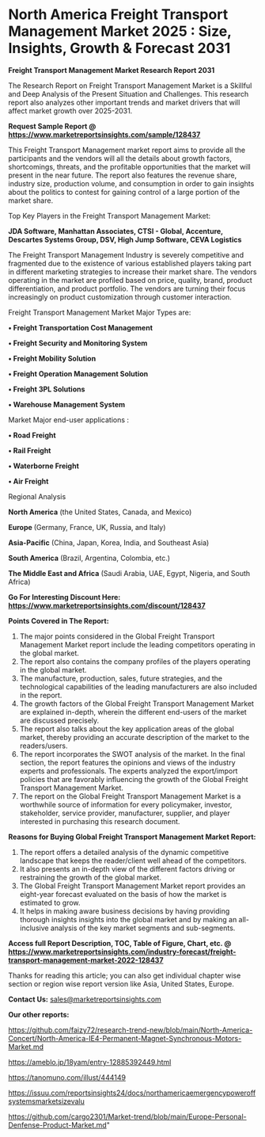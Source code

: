 # North America Freight Transport Management Market 2025 : Size, Insights, Growth & Forecast 2031

<strong>Freight Transport Management Market Research Report 2031</strong>

The Research Report on Freight Transport Management Market is a Skillful and Deep Analysis of the Present Situation and Challenges. This research report also analyzes other important trends and market drivers that will affect market growth over 2025-2031.

<strong>Request Sample Report @ <a href=https://www.marketreportsinsights.com/sample/128437>https://www.marketreportsinsights.com/sample/128437</a></strong>

This Freight Transport Management market report aims to provide all the participants and the vendors will all the details about growth factors, shortcomings, threats, and the profitable opportunities that the market will present in the near future. The report also features the revenue share, industry size, production volume, and consumption in order to gain insights about the politics to contest for gaining control of a large portion of the market share.

Top Key Players in the Freight Transport Management Market:

<strong>JDA Software, Manhattan Associates, CTSI - Global, Accenture, Descartes Systems Group, DSV, High Jump Software, CEVA Logistics</strong>

The Freight Transport Management Industry is severely competitive and fragmented due to the existence of various established players taking part in different marketing strategies to increase their market share. The vendors operating in the market are profiled based on price, quality, brand, product differentiation, and product portfolio. The vendors are turning their focus increasingly on product customization through customer interaction.

Freight Transport Management Market Major Types are:

<strong>• Freight Transportation Cost Management

• Freight Security and Monitoring System

• Freight Mobility Solution

• Freight Operation Management Solution

• Freight 3PL Solutions

• Warehouse Management System</strong>

Market Major end-user applications :

<strong>• Road Freight

• Rail Freight

• Waterborne Freight

• Air Freight</strong>

Regional Analysis

</u><strong><b>North America</b></strong> (the United States, Canada, and Mexico)

<strong><b>Europe </b></strong>(Germany, France, UK, Russia, and Italy)

<strong><b>Asia-Pacific</b></strong> (China, Japan, Korea, India, and Southeast Asia)

<strong><b>South America</b></strong> (Brazil, Argentina, Colombia, etc.)

<strong><b>The Middle East and Africa</b></strong> (Saudi Arabia, UAE, Egypt, Nigeria, and South Africa)

<strong>Go For Interesting Discount Here: <a href=https://www.marketreportsinsights.com/discount/128437>https://www.marketreportsinsights.com/discount/128437</a></strong>

<strong>Points Covered in The Report:</strong>
<ol>
  <li>The major points considered in the Global Freight Transport Management Market report include the leading competitors operating in the global market.</li>
  <li>The report also contains the company profiles of the players operating in the global market.</li>
  <li>The manufacture, production, sales, future strategies, and the technological capabilities of the leading manufacturers are also included in the report.</li>
  <li>The growth factors of the Global Freight Transport Management Market are explained in-depth, wherein the different end-users of the market are discussed precisely.</li>
  <li>The report also talks about the key application areas of the global market, thereby providing an accurate description of the market to the readers/users.</li>
  <li>The report incorporates the SWOT analysis of the market. In the final section, the report features the opinions and views of the industry experts and professionals. The experts analyzed the export/import policies that are favorably influencing the growth of the Global Freight Transport Management Market.</li>
  <li>The report on the Global Freight Transport Management Market is a worthwhile source of information for every policymaker, investor, stakeholder, service provider, manufacturer, supplier, and player interested in purchasing this research document.</li>
</ol>
<strong>Reasons for Buying Global Freight Transport Management Market Report:</strong>

<ol>
  <li>The report offers a detailed analysis of the dynamic competitive landscape that keeps the reader/client well ahead of the competitors.</li>
  <li>It also presents an in-depth view of the different factors driving or restraining the growth of the global market.</li>
  <li>The Global Freight Transport Management Market report provides an eight-year forecast evaluated on the basis of how the market is estimated to grow.</li>
  <li>It helps in making aware business decisions by having providing thorough insights insights into the global market and by making an all-inclusive analysis of the key market segments and sub-segments.</li>
</ol>
<strong>Access full Report Description, TOC, Table of Figure, Chart, etc. @ <a href=https://www.marketreportsinsights.com/industry-forecast/freight-transport-management-market-2022-128437>https://www.marketreportsinsights.com/industry-forecast/freight-transport-management-market-2022-128437</a></strong>


Thanks for reading this article; you can also get individual chapter wise section or region wise report version like Asia, United States, Europe.

<strong>Contact Us:</strong>
sales@marketreportsinsights.com

<strong>Our other reports:</strong>

<a href=https://github.com/faizy72/research-trend-new/blob/main/North-America-Concert/North-America-IE4-Permanent-Magnet-Synchronous-Motors-Market.md>https://github.com/faizy72/research-trend-new/blob/main/North-America-Concert/North-America-IE4-Permanent-Magnet-Synchronous-Motors-Market.md</a>

<a href=https://ameblo.jp/18yam/entry-12885392449.html>https://ameblo.jp/18yam/entry-12885392449.html</a>

<a href=https://tanomuno.com/illust/444149>https://tanomuno.com/illust/444149</a>

<a href=https://issuu.com/reportsinsights24/docs/northamericaemergencypoweroffsystemsmarketsizevalu>https://issuu.com/reportsinsights24/docs/northamericaemergencypoweroffsystemsmarketsizevalu</a>

<a href=https://github.com/cargo2301/Market-trend/blob/main/Europe-Personal-Denfense-Product-Market.md>https://github.com/cargo2301/Market-trend/blob/main/Europe-Personal-Denfense-Product-Market.md</a>"

